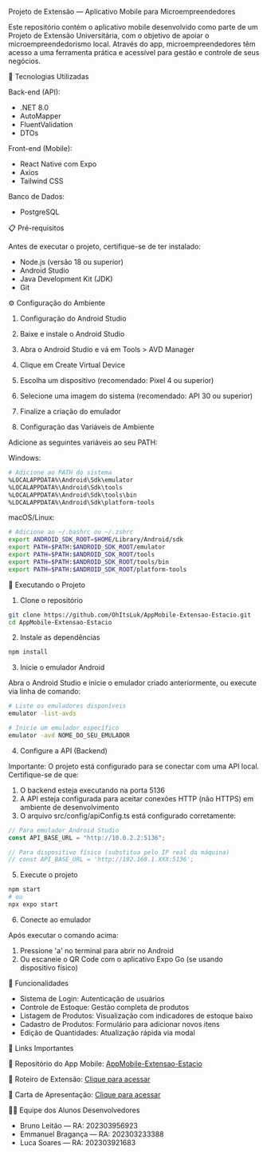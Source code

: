 Projeto de Extensão — Aplicativo Mobile para Microempreendedores

Este repositório contém o aplicativo mobile desenvolvido como parte de um Projeto de Extensão Universitária, com o objetivo de apoiar o microempreendedorismo local. Através do app, microempreendedores têm acesso a uma ferramenta prática e acessível para gestão e controle de seus negócios.

🚀 Tecnologias Utilizadas

Back-end (API):

- .NET 8.0
- AutoMapper
- FluentValidation
- DTOs

Front-end (Mobile):

- React Native com Expo
- Axios
- Tailwind CSS

Banco de Dados:

- PostgreSQL

📋 Pré-requisitos

Antes de executar o projeto, certifique-se de ter instalado:

- Node.js (versão 18 ou superior)
- Android Studio
- Java Development Kit (JDK)
- Git

⚙️ Configuração do Ambiente

1. Configuração do Android Studio

1. Baixe e instale o Android Studio
1. Abra o Android Studio e vá em Tools > AVD Manager
1. Clique em Create Virtual Device
1. Escolha um dispositivo (recomendado: Pixel 4 ou superior)
1. Selecione uma imagem do sistema (recomendado: API 30 ou superior)
1. Finalize a criação do emulador

1. Configuração das Variáveis de Ambiente

Adicione as seguintes variáveis ao seu PATH:

Windows:

```bash
# Adicione ao PATH do sistema
%LOCALAPPDATA%\Android\Sdk\emulator
%LOCALAPPDATA%\Android\Sdk\tools
%LOCALAPPDATA%\Android\Sdk\tools\bin
%LOCALAPPDATA%\Android\Sdk\platform-tools
```

macOS/Linux:

```bash
# Adicione ao ~/.bashrc ou ~/.zshrc
export ANDROID_SDK_ROOT=$HOME/Library/Android/sdk
export PATH=$PATH:$ANDROID_SDK_ROOT/emulator
export PATH=$PATH:$ANDROID_SDK_ROOT/tools
export PATH=$PATH:$ANDROID_SDK_ROOT/tools/bin
export PATH=$PATH:$ANDROID_SDK_ROOT/platform-tools
```

🚀 Executando o Projeto

1. Clone o repositório

```bash
git clone https://github.com/OhItsLuk/AppMobile-Extensao-Estacio.git
cd AppMobile-Extensao-Estacio
```

2. Instale as dependências

```bash
npm install
```

3. Inicie o emulador Android

Abra o Android Studio e inicie o emulador criado anteriormente, ou execute via linha de comando:

```bash
# Liste os emuladores disponíveis
emulator -list-avds

# Inicie um emulador específico
emulator -avd NOME_DO_SEU_EMULADOR
```

4. Configure a API (Backend)

Importante: O projeto está configurado para se conectar com uma API local. Certifique-se de que:

1. O backend esteja executando na porta 5136
2. A API esteja configurada para aceitar conexões HTTP (não HTTPS) em ambiente de desenvolvimento
3. O arquivo src/config/apiConfig.ts está configurado corretamente:

```typescript
// Para emulador Android Studio
const API_BASE_URL = "http://10.0.2.2:5136";

// Para dispositivo físico (substitua pelo IP real da máquina)
// const API_BASE_URL = 'http://192.168.1.XXX:5136';
```

5. Execute o projeto

```bash
npm start
# ou
npx expo start
```

6. Conecte ao emulador

Após executar o comando acima:

1. Pressione 'a' no terminal para abrir no Android
2. Ou escaneie o QR Code com o aplicativo Expo Go (se usando dispositivo físico)

📱 Funcionalidades

- Sistema de Login: Autenticação de usuários
- Controle de Estoque: Gestão completa de produtos
- Listagem de Produtos: Visualização com indicadores de estoque baixo
- Cadastro de Produtos: Formulário para adicionar novos itens
- Edição de Quantidades: Atualização rápida via modal

🔗 Links Importantes

📲 Repositório do App Mobile:
[AppMobile-Extensao-Estacio](https://github.com/OhItsLuk/AppMobile-API/)

📝 Roteiro de Extensão:
[Clique para acessar](https://liveestacio-my.sharepoint.com/:w:/g/personal/202303956932_alunos_estacio_br/EfjGNx3v5pJJrV7F9dYBuAEBw5zyNMkZqtBN5HPv0qAT_w?e=LkPnfz)

📄 Carta de Apresentação:
[Clique para acessar](https://liveestacio-my.sharepoint.com/:w:/g/personal/202303956932_alunos_estacio_br/Eb_sR-6qagRCnPlI8hN6X2sBBgL4BDVXdkSnNtqeiWKJ-Q?e=ccAdW8)

👨‍💻 Equipe dos Alunos Desenvolvedores

- Bruno Leitão — RA: 202303956923
- Emmanuel Bragança — RA: 202303233388
- Luca Soares — RA: 202303921683
